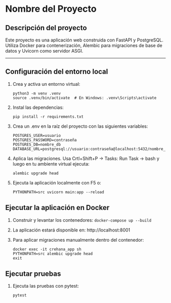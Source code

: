 # Nombre del Proyecto

## Descripción del proyecto

Este proyecto es una aplicación web construida con FastAPI y PostgreSQL. Utiliza Docker para contenerización, Alembic para migraciones de base de datos y Uvicorn como servidor ASGI.

---

## Configuración del entorno local

1. Crea y activa un entorno virtual:

   ```
   python3 -m venv .venv
   source .venv/bin/activate  # En Windows: .venv\Scripts\activate
   ```
2. Instal las dependencias:
   ```
   pip install -r requirements.txt
   ```
3. Crea un .env en la raíz del proyecto con las siguientes variables:
   ```
   POSTGRES_USER=usuario
   POSTGRES_PASSWORD=contraseña
   POSTGRES_DB=nombre_db
   DATABASE_URL=postgresql://usuario:contraseña@localhost:5432/nombre_db
   ```
4. Aplica las migraciones. Usa Crtl+Shift+P -> Tasks: Run Task -> bash y luego en tu ambiente virtual ejecuta:
   ```
   alembic upgrade head
   ```
5. Ejecuta la aplicación localmente con F5 o:
   ```
   PYTHONPATH=src uvicorn main:app --reload
   ```

## Ejecutar la aplicación en Docker

1. Construir y levantar los contenedores:
    ```docker-compose up --build```

2. La aplicación estará disponible en: http://localhost:8001

3. Para aplicar migraciones manualmente dentro del contenedor:

    ```
    docker exec -it crehana_app sh
    PYTHONPATH=src alembic upgrade head
    exit
    ```

## Ejecutar pruebas

1. Ejecuta las pruebas con pytest:

    ```
    pytest
    ```





